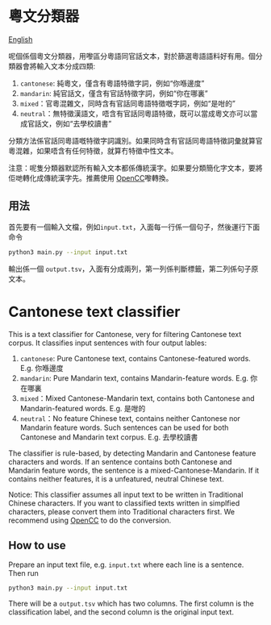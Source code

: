 # 粵文分類器

[English](https://github.com/CanCLID/cantonese-classifier#cantonese-text-classifier)

呢個係個粵文分類器，用嚟區分粵語同官話文本，對於篩選粵語語料好有用。個分類器會將輸入文本分成四類:

1. `cantonese`: 純粵文，僅含有粵語特徵字詞，例如“你喺邊度”
1. `mandarin`: 純官話文，僅含有官話特徵字詞，例如“你在哪裏”
1. `mixed`：官粵混雜文，同時含有官話同粵語特徵嘅字詞，例如“是咁的”
1. `neutral`：無特徵漢語文，唔含有官話同粵語特徵，既可以當成粵文亦可以當成官話文，例如“去學校讀書”

分類方法係官話同粵語嘅特徵字詞識別。如果同時含有官話同粵語特徵詞彙就算官粵混雜，如果唔含有任何特徵，就算冇特徵中性文本。

注意：呢隻分類器默認所有輸入文本都係傳統漢字。如果要分類簡化字文本，要將佢哋轉化成傳統漢字先。推薦使用 [OpenCC](https://github.com/BYVoid/OpenCC)嚟轉換。

## 用法

首先要有一個輸入文檔，例如`input.txt`，入面每一行係一個句子，然後運行下面命令

```bash
python3 main.py --input input.txt
```

輸出係一個 `output.tsv`，入面有分成兩列，第一列係判斷標籤，第二列係句子原文本。

# Cantonese text classifier

This is a text classifier for Cantonese, very for filtering Cantonese text corpus. It classifies input sentences with four output lables:

1. `cantonese`: Pure Cantonese text, contains Cantonese-featured words. E.g. 你喺邊度
1. `mandarin`: Pure Mandarin text, contains Mandarin-feature words. E.g. 你在哪裏
1. `mixed`：Mixed Cantonese-Mandarin text, contains both Cantonese and Mandarin-featured words. E.g. 是咁的
1. `neutral`：No feature Chinese text, contains neither Cantonese nor Mandarin feature words. Such sentences can be used for both Cantonese and Mandarin text corpus. E.g. 去學校讀書

The classifier is rule-based, by detecting Mandarin and Cantonese feature characters and words. If an sentence contains both Cantonese and Mandarin feature words, the sentence is a mixed-Cantonese-Mandarin. If it contains neither features, it is a unfeatured, neutral Chinese text.

Notice: This classifier assumes all input text to be written in Traditional Chinese characters. If you want to classified texts written in simplfied characters, please convert them into Traditional characters first. We recommend using [OpenCC](https://github.com/BYVoid/OpenCC) to do the conversion.

## How to use

Prepare an input text file, e.g. `input.txt` where each line is a sentence. Then run

```bash
python3 main.py --input input.txt
```

There will be a `output.tsv` which has two columns. The first column is the classification label, and the second column is the original input text.
